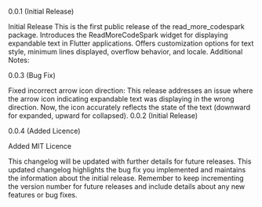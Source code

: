0.0.1 (Initial Release)

Initial Release
This is the first public release of the read_more_codespark package.
Introduces the ReadMoreCodeSpark widget for displaying expandable text in Flutter applications.
Offers customization options for text style, minimum lines displayed, overflow behavior, and locale.
Additional Notes:

0.0.3 (Bug Fix)

Fixed incorrect arrow icon direction: This release addresses an issue where the arrow icon indicating expandable text was displaying in the wrong direction. Now, the icon accurately reflects the state of the text (downward for expanded, upward for collapsed).
0.0.2 (Initial Release)

0.0.4 (Added Licence)

Added MIT Licence


This changelog will be updated with further details for future releases.
This updated changelog highlights the bug fix you implemented and maintains the information about the initial release. Remember to keep incrementing the version number for future releases and include details about any new features or bug fixes.

